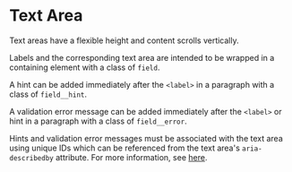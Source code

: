 # Text Area

Text areas have a flexible height and content scrolls vertically.

Labels and the corresponding text area are intended to be wrapped in a
containing element with a class of `field`.

A hint can be added immediately after the `<label>` in a paragraph with
a class of `field__hint`.

A validation error message can be added immediately after the `<label>`
or hint in a paragraph with a class of `field__error`.

Hints and validation error messages must be associated with the text area using
unique IDs which can be referenced from the text area's `aria-describedby`
attribute. For more information, see [here](https://webaim.org/techniques/formvalidation/#error).
